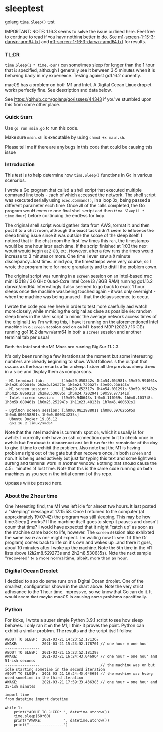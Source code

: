 # sleeptest
golang `time.Sleep()` test

IMPORTANT: NOTE: 1.16.3 seems to solve the issue outlined here. Feel free to continue to read if you have nothing better to do. See [m1-screen-1-16-3-darwin-arm64.txt](https://github.com/zobkiw/sleeptest/blob/main/results/m1-screen-1-16-3-darwin-arm64.txt) and [m1-screen-1-16-3-darwin-amd64.txt](https://github.com/zobkiw/sleeptest/blob/main/results/m1-screen-1-16-3-darwin-amd64.txt) for results.

### TL;DR

`time.Sleep(1 * time.Hour)` can sometimes sleep for longer than the 1 hour that is specified, although I generally see it between 3-5 minutes when it is behaving badly in my experience. Testing against go1.16.2 currently.

macOS has a problem on both M1 and Intel. A Digital Ocean Linux droplet works perfectly fine. See description and data below.

See https://github.com/golang/go/issues/44343 if you've stumbled upon this from some other place.

### Quick Start

Use `go run main.go` to run this code.

Make sure `main.sh` is executable by using `chmod +x main.sh`.

Please tell me if there are any bugs in this code that could be causing this issue.

### Introduction

This test is to help determine how `time.Sleep()` functions in Go in various scenarios.

I wrote a Go program that called a shell script that executed multiple command line tools - each of which accessed the network. The shell script was executed serially using `exec.Command()`, in a loop 3x, being passed a different parameter each time. Once all of the calls completed, the Go program would execute one final shell script and then `time.Sleep(1 * time.Hour)` before continuing the endless for loop.

The original shell script would gather data from AWS, format it, and then post it to a chat room, although the exact task didn't seem to influence the sleep timing issue since it was outside the scope of the sleep itself. I noticed that in the chat room the first few times this ran, the timestamps would be one hour later each time. If the script finished at 1:03 the next would would begin at 2:03, etc. However, after a few runs the times would increase to 3 minutes or more. One time I even saw a 9 minute discrepancy...lost time...mind you, the timestamps were very course, so I wrote the program here for more granularity and to distill the problem down.

The original script was running in a `screen` session on an Intel-based mac mini (2018 / 3.6 GHz Quad-Core Intel Core i3 / 8GB RAM) running go1.16.2 darwin/amd64. Interestingly it also seemed to go back to exact 1 hour sleeps once the machine was being touched again - it was only overnight - when the machine was being unused - that the delays seemed to occur.

I wrote the code you see here in order to test more carefully and watch more closely, while mimicing the original as close as possible (ie: random sleep times in the shell script to mimic the average network access times of the original.) As I'm writing this, I have it running on the aforementioned Intel machine in a `screen` session and on an M1-based MBP (2020 / 16 GB) running go1.16.2 darwin/arm64 in both a `screen` session and another terminal tab per usual.

Both the Intel and the M1 Macs are running Big Sur 11.2.3.

It's only been running a few iterations at the moment but some interesting numbers are already beginning to show. What follows is the output that occurs as the loop restarts after a sleep. I store all the previous sleep times in a slice and display them as comparisons.

```
- M1 terminal tab:        [1h4m29.850342s 1h4m54.004981s 59m59.994061s 1h5m25.892846s 2h2m8.529273s 1h5m24.720327s 59m59.980485s]
- M1 screen session:      [1h4m29.852317s 1h4m54.001291s 59m59.997482s 1h5m25.886925s 2h2m8.530685s 1h5m24.720294s 59m59.977141s]
- Intel screen session:   [59m59.940643s 1h0m0.110959s 1h0m0.103718s 1h3m58.080461s 1h6m25.252947s 1h11m23.48131s 1h7m46.400632s]

- DgtlOcn screen session: [1h0m0.081298801s 1h0m0.097626585s 1h0m0.000158801s 1h0m0.000324235s]
  Ubuntu Docker 19.03.12
  go1.16.2 linux/amd64
```

Note that the Intel machine is currently spot on, which it usually is for awhile. I currently only have an ssh connection open to it to check once in awhile but I'm about to disconnect and let it run for the remainder of the day to give it time to exhibit the problem. Also note that the M1 is having problems right out of the gate but then recovers once, in both `screen` and non. It is being used actively but just for typing this text and some light web surfing and terminal work in another window. Nothing that should cause the 4.5+ minutes of lost time. Note that this is the same code running on both machines as you see in the initial commit of this repo.

Updates will be posted here.

### About the 2 hour time

One interesting find, the M1 was left idle for almost two hours. It last posted a "sleeping" message at 17:15:58. Once I returned to the computer (at approximately 19:07:42) the program was still sleeping. This may be how time.Sleep() works? If the machine itself goes to sleep it pauses and doesn't count that time? I would have expected that it might "catch up" as soon as the machine came back to life, however. The `screen` session also exhibited the same issue as one might expect. I'm waiting now to see if it (the Go program) comes back to life on it's own and wakes up...and there it goes, about 10 minutes after I woke up the machine. Note the 5th time in the M1 lists above (2h2m8.529273s and 2h2m8.530685s). Note the next sample "recovered" to a more normal time, albeit, more than an hour.

### Digitial Ocean Droplet

I decided to also do some runs on a Digital Ocean droplet. One of the smallest, configuration shown in the chart above. Note the very strict adherance to the 1 hour time. Impressive, so we know that Go can do it. It would seem that maybe macOS is causing some problems specifically.

### Python

For kicks, I wrote a super simple Python 3.9.1 script to see how sleep behaves. I only ran it on the M1, I think it proves the point. Python can exhibit a similar problem. The results and the script itself follow:

```
ABOUT TO SLEEP:  2021-03-21 14:23:52.171367
AWAKE:           2021-03-21 15:23:52.178701 // one hour = one hour
----------------
ABOUT TO SLEEP:  2021-03-21 15:23:52.181397
AWAKE:           2021-03-21 16:24:43.046964 // one hour = one hour and 51-ish seconds
----------------                            // the machine was on but idle starting sometime in the second iteration
ABOUT TO SLEEP:  2021-03-21 16:24:43.048686 // the machine was being used sometime in the third iteration
AWAKE:           2021-03-21 17:59:33.436385 // one hour = one hour and 35-ish minutes
```

```
import time
from datetime import datetime

while 1:
    print("ABOUT TO SLEEP: ", datetime.utcnow())
    time.sleep(60*60)
    print("AWAKE:          ", datetime.utcnow())
    print("----------------")
```
